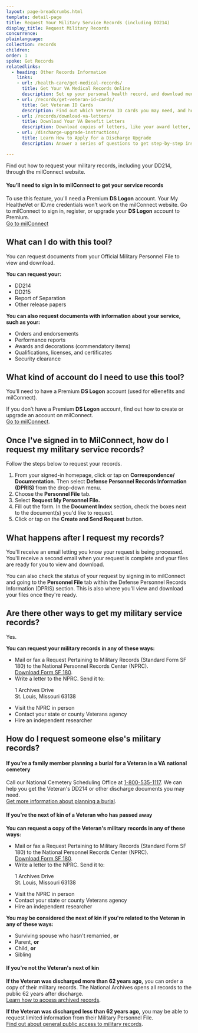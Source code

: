```yaml
---
layout: page-breadcrumbs.html
template: detail-page
title: Request Your Military Service Records (including DD214)
display_title: Request Military Records
concurrence:
plainlanguage:
collection: records
children:
order: 1
spoke: Get Records
relatedlinks:
  - heading: Other Records Information
    links:
    - url: /health-care/get-medical-records/
      title: Get Your VA Medical Records Online
      description: Set up your personal health record, and download medical records, reports, and images to share with your VA and non-VA doctors.
    - url: /records/get-veteran-id-cards/
      title: Get Veteran ID Cards
      description: Find out which Veteran ID cards you may need, and how to request them.
    - url: /records/download-va-letters/
      title: Download Your VA Benefit Letters
      description: Download copies of letters, like your award letter, for certain benefits.
    - url: /discharge-upgrade-instructions/
      title: Learn How to Apply for a Discharge Upgrade
      description: Answer a series of questions to get step-by-step instructions on how to apply for a discharge upgrade or correction. If your discharge gets upgraded, you'll be eligible for the VA benefits you earned during your period of service.

---
```


<div itemscope itemtype="http://schema.org/FAQPage">
<div itemprop="description" class="va-introtext">

Find out how to request your military records, including your DD214, through the milConnect website.

</div>

<div class="va-sign-in-alert usa-alert usa-alert-info">
  <div class="usa-alert-body">
    <h4 class="usa-alert-heading">You’ll need to sign in to milConnect to get your service records</h4>
    
  <p class="usa-alert-text">To use this feature, you'll need a Premium <b>DS Logon</b> account. Your My HealtheVet or ID.me credentials won’t work on the milConnect website. Go to milConnect to sign in, register, or upgrade your <b>DS Logon</b> account to Premium.<br>
      <a class="usa-button-primary" href="https://milconnect.dmdc.osd.mil">Go to milConnect</a>
    </p>
  </div>
</div>

<div itemscope itemtype="http://schema.org/Question">

<h2 itemprop="name">What can I do with this tool?</h2>
<div itemprop="acceptedAnswer" itemscope itemtype="http://schema.org/Answer">
<div itemprop="text">

You can request documents from your Official Military Personnel File to view and download.

**You can request your:**

- DD214
- DD215
- Report of Separation
- Other release papers

**You can also request documents with information about your service, such as your:**

- Orders and endorsements
- Performance reports
- Awards and decorations (commendatory items)
- Qualifications, licenses, and certificates
- Security clearance

</ul>

</div>
</div>
</div>

<div itemscope itemtype="http://schema.org/Question">

<h2 itemprop="name">What kind of account do I need to use this tool?</h2>
<div itemprop="acceptedAnswer" itemscope itemtype="http://schema.org/Answer">
<div itemprop="text">

You’ll need to have a Premium <b>DS Logon</b> account (used for eBenefits and milConnect).

If you don’t have a Premium <b>DS Logon</b> account, find out how to create or upgrade an account on milConnect. <br>
<a href="https://milconnect.dmdc.osd.mil">Go to milConnect</a>.

</div>
</div>
</div>

<div itemscope itemtype="http://schema.org/Question">

<h2 itemprop="name">Once I've signed in to MilConnect, how do I request my military service records?</h2>
<div itemprop="acceptedAnswer" itemscope itemtype="http://schema.org/Answer">
<div itemprop="text">

Follow the steps below to request your records.

<ol class="process">
  <li class="process-step list-one">From your signed-in homepage, click or tap on <b>Correspondence/ Documentation</b>. Then select <b>Defense Personnel Records Information (DPRIS)</b> from the drop-down menu.</li>
  <li class="process-step list-two">Choose the <b>Personnel File</b> tab.</li>
  <li class="process-step list-three">Select <b>Request My Personnel File.</b></li>
  <li class="process-step list-four">Fill out the form. In the <b>Document Index</b> section, check the boxes next to the document(s) you'd like to request.</li>
  <li class="process-step list-five">Click or tap on the <b>Create and Send Request</b> button.</li>
</ol>
</div>
</div>
</div>

<div itemscope itemtype="http://schema.org/Question">

<h2 itemprop="name">What happens after I request my records?</h2>
<div itemprop="acceptedAnswer" itemscope itemtype="http://schema.org/Answer">
<div itemprop="text">

You'll receive an email letting you know your request is being processed. You'll receive a second email when your request is complete and your files are ready for you to view and download. 

You can also check the status of your request by signing in to milConnect and going to the <b>Personnel File</b> tab within the Defense Personnel Records Information (DPRIS) section. This is also where you'll view and download your files once they're ready.

</div>
</div>
</div>

<div itemscope itemtype="http://schema.org/Question">

<h2 itemprop="name">Are there other ways to get my military service records?</h2>
<div itemprop="acceptedAnswer" itemscope itemtype="http://schema.org/Answer">
<div itemprop="text">

Yes. 

**You can request your military records in any of these ways:**

<ul>
  <li>Mail or fax a Request Pertaining to Military Records (Standard Form SF 180) to the National Personnel Records Center (NPRC).<br>
    <a href="https://www.archives.gov/files/sf180-request-pertaining-to-military-records-exp-april2018-1.pdf">Download Form SF 180</a>.</li>
  <li>Write a letter to the NPRC. Send it to:<br>
    <p class="va-address-block">
1 Archives Drive<br>
St. Louis, Missouri 63138<br>
</p> </li>
  <li>Visit the NPRC in person</li>
  <li>Contact your state or county Veterans agency</li>
  <li>Hire an independent researcher</li>
</ul>



</div>
</div>
</div>

<div itemscope itemtype="http://schema.org/Question">

<h2 itemprop="name">How do I request someone else's military records?</h2>
<div itemprop="acceptedAnswer" itemscope itemtype="http://schema.org/Answer">
<div itemprop="text">

<h4>If you're a family member planning a burial for a Veteran in a VA national cemetery</h4>

Call our National Cemetery Scheduling Office at <a href="tel:+18005351117">1-800-535-1117</a>. We can help you get the Veteran's DD214 or other discharge documents you may need. <br>
<a href="/burials-memorials/plan-a-burial/">Get more information about planning a burial</a>.

<h4>If you're the next of kin of a Veteran who has passed away</h4>

<b>You can request a copy of the Veteran's military records in any of these ways:</b>
<ul>
  <li>Mail or fax a Request Pertaining to Military Records (Standard Form SF 180) to the National Personnel Records Center (NPRC).<br>
    <a href="https://www.archives.gov/files/sf180-request-pertaining-to-military-records-exp-april2018-1.pdf">Download Form SF 180</a>.</li>
  <li>Write a letter to the NPRC. Send it to:<br>
    <p class="va-address-block">
1 Archives Drive<br>
St. Louis, Missouri 63138<br></li>
  <li>Visit the NPRC in person</li>
  <li>Contact your state or county Veterans agency</li>
  <li>Hire an independent researcher</li>
</ul>

<b>You may be considered the next of kin if you're related to the Veteran in any of these ways:</b>
<ul>
  <li>Surviving spouse who hasn't remarried, <b>or</b></li>
  <li>Parent, <b>or</b></li>
  <li>Child, <b>or</b></li>
  <li>Sibling
</ul>

<h4>If you're not the Veteran's next of kin</h4>

<b>If the Veteran was discharged more than 62 years ago,</b> you can order a copy of their military records. The National Archives opens all records to the public 62 years after discharge. <br>
<a target="_blank" rel="noopener noreferrer" href="https://www.archives.gov/personnel-records-center/military-personnel/ompf-archival-requests">Learn how to access archived records</a>. <br>

<b>If the Veteran was discharged less than 62 years ago,</b> you may be able to request limited information from their Military Personnel File. <br>
<a target="_blank" rel="noopener noreferrer" href="https://www.archives.gov/personnel-records-center/ompf-access-public">Find out about general public access to military records</a>.

</div>
</div>
</div>
</div>
